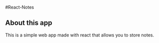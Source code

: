 #React-Notes
## About this app
This is a simple web app made with react that allows you to store notes.
